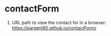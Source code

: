 # contactForm

1. URL path to view the contact for in a browser: https://pargent85.github.io/contactForm/
